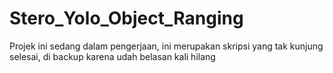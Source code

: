 # Stero_Yolo_Object_Ranging
Projek ini sedang dalam pengerjaan, ini merupakan skripsi yang tak kunjung selesai, di backup karena udah belasan kali hilang
